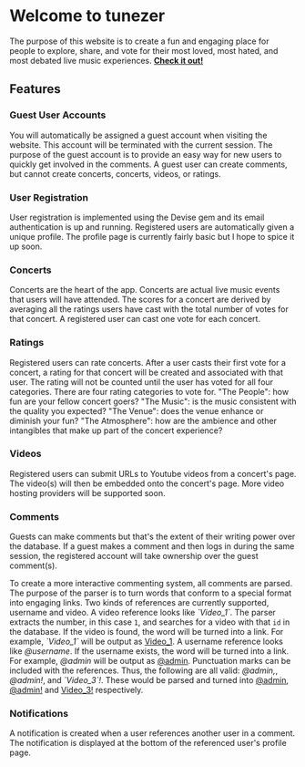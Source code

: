 # Welcome to tunezer

  The purpose of this website is to create a fun and engaging place for people to explore, share, and vote for their most loved, most hated, and most debated live music experiences. [**Check it out!**](http://tunezer.com)
  
## Features

### Guest User Accounts

  You will automatically be assigned a guest account when visiting the website. This account will be terminated with the current session. The purpose of the guest account is to provide an easy way for new users to quickly get involved in the comments. A guest user can create comments, but cannot create concerts, concerts, videos, or ratings.
  
### User Registration

  User registration is implemented using the Devise gem and its email authentication is up and running. Registered users
  are automatically given a unique profile. The profile page is currently fairly basic but I hope to spice it up soon.
  
### Concerts

  Concerts are the heart of the app. Concerts are actual live music events that users will have attended. The scores for a concert are derived by averaging all the ratings users have cast with the total number of votes for that concert. A registered user can cast one vote for each concert.

### Ratings

  Registered users can rate concerts. After a user casts their first vote for a concert, a rating for that concert will be created and associated with that user. The rating will not be counted until the user has voted for all four categories. There are four rating categories to vote for. "The People": how fun are your fellow concert goers? "The Music": is the music consistent with the quality you expected? "The Venue": does the venue enhance or diminish your fun? "The Atmosphere": how are the ambience and other intangibles that make up part of the concert experience?

### Videos

  Registered users can submit URLs to Youtube videos from a concert's page. The video(s) will then be embedded onto the concert's page. More video hosting providers will be supported soon.

### Comments

  Guests can make comments but that's the extent of their writing power over the database. If a guest makes a comment and then logs in during the same session, the registered account will take ownership over the guest comment(s).
  
  To create a more interactive commenting system, all comments are parsed. The purpose of the parser is to turn words that conform to a special format into engaging links. Two kinds of references are currently supported, username and video. A video reference looks like *\`Video_1\`*. The parser extracts the number, in this case `1`, and searches for a video with that `id` in the database. If the video is found, the word will be turned into a link. For example, *\`Video_1\`* will be output as [Video_1][1]. A username reference looks like *@username*. If the username exists, the word will be turned into a link. For example, *@admin* will be output as [@admin][1]. Punctuation marks can be included with the references. Thus, the following are all valid: *@admin,*, *@admin!*, and *\`Video_3\`!*. These would be parsed and turned into [@admin][1], [@admin!][1] and [Video_3!][1] respectively.

### Notifications

  A notification is created when a user references another user in a comment. The notification is displayed at the bottom of the referenced user's profile page.
  
[1]: google.com